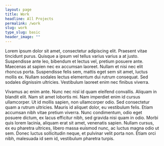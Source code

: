```yaml
---
layout: page
title: Work
headline: All Projects
permalink: /work
slug: work
type_slug: basic
header_image: ""
---
```


Lorem ipsum dolor sit amet, consectetur adipiscing elit. Praesent vitae tincidunt purus. Quisque a ipsum vel tellus varius varius a at justo. Suspendisse ante leo, bibendum et lectus vel, pretium posuere ante. Maecenas at sapien nec ex accumsan laoreet. Nullam et nisi nec elit rhoncus porta. Suspendisse felis sem, mattis eget sem sit amet, luctus mollis ex. Nullam sodales lectus elementum dui rutrum consequat. Sed sodales dignissim ultricies. Vestibulum laoreet enim nec finibus viverra.

Vivamus ac enim ante. Nunc nec nisl id quam eleifend convallis. Aliquam in blandit elit. Nam sit amet lobortis mi. Nam imperdiet enim id cursus ullamcorper. Ut id mollis sapien, non ullamcorper odio. Sed consectetur quam a rutrum ultricies. Mauris id aliquet dolor, eu vestibulum felis. Etiam accumsan nibh vitae pretium viverra. Nunc condimentum, odio eget posuere dictum, ex lacus efficitur nibh, sed gravida nisi quam in odio. Morbi quis lorem lacinia, aliquam erat sit amet, venenatis sapien. Nullam cursus, ex eu pharetra ultrices, libero massa euismod nunc, ac luctus magna odio ut sem. Donec luctus sollicitudin neque, et pulvinar velit porta non. Etiam orci nibh, malesuada id sem id, vestibulum pharetra turpis.